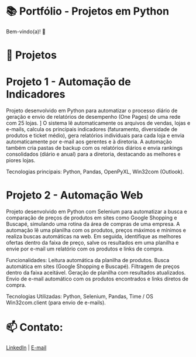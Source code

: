 # 📚 Portfólio - Projetos em Python

Bem-vindo(a)! 👋  

# 🧾 Projetos

# Projeto 1 - Automação de Indicadores 
Projeto desenvolvido em Python para automatizar o processo diário de geração e envio de relatórios de desempenho (One Pages) de uma rede com 25 lojas. ]
O sistema lê automaticamente os arquivos de vendas, lojas e e-mails, calcula os principais indicadores (faturamento, diversidade de produtos e ticket médio), gera relatórios individuais para cada loja e envia automaticamente por e-mail aos gerentes e à diretoria.
A automação também cria pastas de backup com os relatórios diários e envia rankings consolidados (diário e anual) para a diretoria, destacando as melhores e piores lojas.

Tecnologias principais: Python, Pandas, OpenPyXL, Win32com (Outlook).

# Projeto 2 - Automação Web 
Projeto desenvolvido em Python com Selenium para automatizar a busca e comparação de preços de produtos em sites como Google Shopping e Buscapé, simulando uma rotina da área de compras de uma empresa.
A automação lê uma planilha com os produtos, preços máximos e mínimos e realiza buscas automáticas na web. 
Em seguida, identifique as melhores ofertas dentro da faixa de preço, salve os resultados em uma planilha e envie por e-mail um relatório com os produtos e links de compra. 

Funcionalidades:
Leitura automática da planilha de produtos. 
Busca automática em sites (Google Shopping e Buscapé). 
Filtragem de preços dentro da faixa aceitável. 
Geração de planilha com resultados atualizados. 
Envio de e-mail automático com os produtos encontrados e links diretos de compra. 

Tecnologias Utilizadas: Python, Selenium, Pandas, Time / OS Win32com.client (para envio de e-mails).


# 📫 **Contato:**  
[LinkedIn](https://www.linkedin.com/in/oliveira-guilhermo) | [E-mail](mailto:oliveira.guilhermo@gmail.com)
